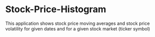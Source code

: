 # Stock-Price-Histogram
This application shows stock price moving averages and stock price volatility for given dates and for a given stock market (ticker symbol)
